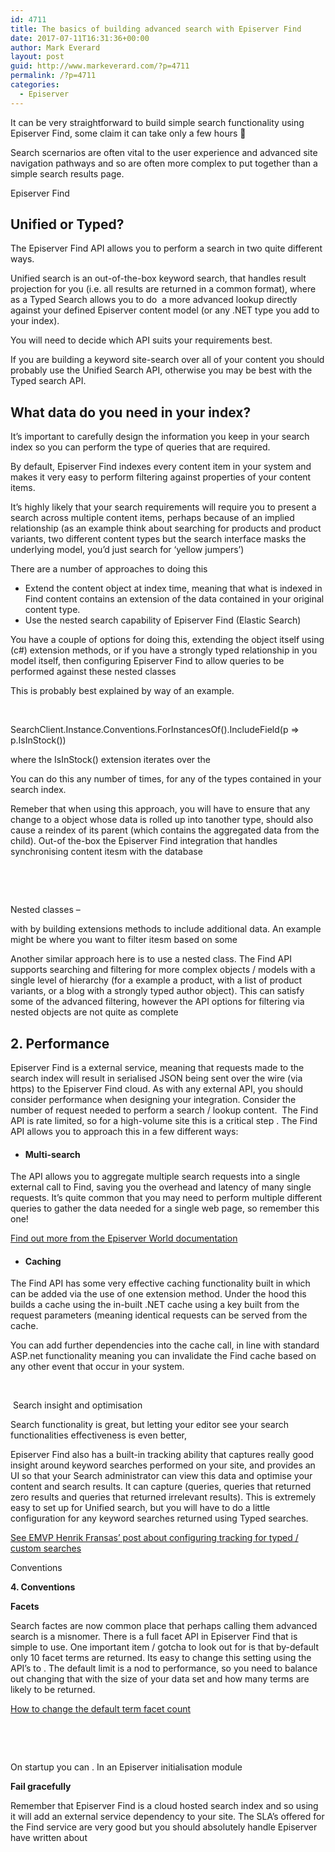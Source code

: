 ```yaml
---
id: 4711
title: The basics of building advanced search with Episerver Find
date: 2017-07-11T16:31:36+00:00
author: Mark Everard
layout: post
guid: http://www.markeverard.com/?p=4711
permalink: /?p=4711
categories:
  - Episerver
---
```

It can be very straightforward to build simple search functionality using Episerver Find, some claim it can take only a few hours 🙂

Search scernarios are often vital to the user experience and advanced site navigation pathways and so are often more complex to put together than a simple search results page.&nbsp;

Episerver Find&nbsp;

## Unified or Typed?

The Episerver Find API allows you to perform a search in two quite different ways.&nbsp;

Unified search is an out-of-the-box keyword search, that handles result projection for you (i.e. all results are returned in a common format), where as a Typed Search allows you to do &nbsp;a more advanced lookup directly against your defined Episerver content model (or any .NET type you add to your index).

You will need to decide which API suits your requirements best.&nbsp;

If you are building a keyword site-search over all of your content you should probably use the Unified Search API, otherwise you may be best with the Typed search API.

## **What data do you need in your index?**

It&#8217;s important to carefully design the information you keep in your search index so you can perform the type of queries that are required.

By default, Episerver Find indexes every content item in your system and makes it very easy to perform filtering against properties of your content items.

It&#8217;s highly likely that your search requirements will require you to present a search across multiple content items, perhaps because of an implied relationship (as an example think about searching for products and product variants, two different content types but the search interface masks the underlying model, you&#8217;d just search for &#8216;yellow jumpers&#8217;)

There are a number of approaches to doing this

  * Extend the content object at index time, meaning that what is indexed in Find content contains an extension of the data contained in your original content type.&nbsp;
  * Use the nested search capability of Episerver Find (Elastic Search)

You have a couple of options for doing this, extending the object itself using (c#) extension methods, or if you have a strongly typed relationship in you model itself, then configuring Episerver Find to allow queries to be performed against these nested classes

This is probably best explained by way of an example.

&nbsp;

SearchClient.Instance.Conventions.ForInstancesOf<Product>().IncludeField(p => p.IsInStock())

where the IsInStock() extension iterates over the

You can do this any number of times, for any of the types contained in your search index.

Remeber that when using this approach, you will have to ensure that any change to a object whose data is rolled up into tanother type, should also cause a reindex of its parent (which contains the aggregated data from the child). Out-of the-box the Episerver Find integration that handles synchronising content itesm with the database

&nbsp;

&nbsp;

Nested classes &#8211;&nbsp;

with by building extensions methods to include additional data. An example might be where you want to filter itesm based on some

Another similar approach here is to use a nested class. The Find API supports searching and filtering for more complex objects / models with a single level of hierarchy (for a example a product, with a list of product variants, or a blog with a strongly typed author object). This can satisfy some of the advanced filtering, however the API options for filtering via nested objects are not quite as complete

## **2. Performance**

Episerver Find is a external service, meaning that requests made to the search index will result in serialised JSON being&nbsp;sent over the wire (via https) to the Episerver Find cloud. As with any external API, you should consider performance when designing your integration. Consider the number of request needed to perform a search / lookup content. &nbsp;The Find API is rate limited, so for a high-volume site this is a critical step . The Find API allows you to approach this in a few different ways:

  * #### **Multi-search**

The API allows you to aggregate multiple search requests into a single external call to Find, saving you the overhead and latency of many single requests. It&#8217;s quite common that you may&nbsp;need to perform multiple different queries to gather the data needed for a single web page, so remember this one!

[Find out more&nbsp;from the Episerver World documentation](https://world.episerver.com/documentation/developer-guides/find/NET-Client-API/searching/Multiple-searches-in-one-request/)

  * #### **Caching**

The Find API has some very effective caching functionality built in which can be added via the use of one extension method. Under the hood this builds a cache using the in-built .NET cache using a key built from the request parameters (meaning identical requests can be served from the cache.

You can add further dependencies into the cache call, in line with standard ASP.net functionality meaning you can invalidate the Find cache based on any other event that occur in your system.

&nbsp;

&nbsp;Search insight and optimisation&nbsp;

Search functionality is great, but letting your editor see your search functionalities effectiveness is even better,

Episerver Find also has a built-in tracking ability that captures really good insight around keyword searches performed on your site, and provides an UI so that your Search administrator can view this data and optimise your content and search results. It can capture (queries, queries that returned zero&nbsp;results and queries that returned irrelevant results). This is extremely easy to set up for Unified search, but you will have to do a little configuration for any keyword searches returned using Typed searches.

[See EMVP Henrik Fransas&#8217; post about configuring tracking for typed / custom searches](https://world.episerver.com/blogs/Henrik-Fransas/Dates/2015/2/how-to-do-custom-query-and-click-tracking-with-episerver-find/)

Conventions

**4. Conventions**

**Facets**

Search factes are now common place that perhaps calling them advanced search is a misnomer. There is a full facet API in Episerver Find that is simple to use. One important item / gotcha to look out for is that by-default only 10 facet terms&nbsp;are returned. Its easy to change this setting using the API&#8217;s to . The default limit is a nod to performance, so you need to balance out changing that with the size of your data set and how many terms&nbsp;are likely to be returned.

[How to change the default term facet count](https://world.episerver.com/forum/developer-forum/EPiServer-Search/Thread-Container/2013/6/Term-facet-count/)

&nbsp;

&nbsp;

On startup you can . In an Episerver initialisation module

**Fail gracefully**

Remember that Episerver Find is a cloud hosted search index and so using it will add an external service dependency to your site. The SLA&#8217;s offered for the Find service are very good but you should absolutely handle Episerver have written about

&nbsp;

&nbsp;